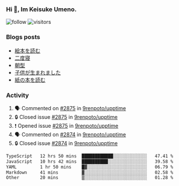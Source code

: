 ### Hi 👋, Im Keisuke Umeno.

<!--
**9renpoto/9renpoto** is a ✨ _special_ ✨ repository because its `README.md` (this file) appears on your GitHub profile.

Here are some ideas to get you started:

- 🔭 I’m currently working on ...
- 🌱 I’m currently learning ...
- 👯 I’m looking to collaborate on ...
- 🤔 I’m looking for help with ...
- 💬 Ask me about ...
- 📫 How to reach me: ...
- 😄 Pronouns: ...
- ⚡ Fun fact: ...
-->

![follow](https://img.shields.io/github/followers/9renpoto?label=Follow&style=social)
![visitors](https://komarev.com/ghpvc/?username=9renpoto&label=Profile%20views&color=0e75b6&style=flat)

### Blogs posts

<!-- BLOG-POST-LIST:START -->
- [絵本を読む](https://9renpoto.win/entry/2024/07/26/picture_book)
- [二度寝](https://9renpoto.win/entry/2024/07/18/going_back_to_sleep)
- [朝型](https://9renpoto.win/entry/2024/05/29/im-an-early)
- [子供が生まれました](https://9renpoto.win/entry/2024/04/18/hello-world)
- [紙の本を読む](https://9renpoto.win/entry/2024/02/25/reading-papar-book)
<!-- BLOG-POST-LIST:END -->

### Activity

<!--START_SECTION:activity-->
1. 🗣 Commented on [#2875](https://github.com/9renpoto/upptime/issues/2875#issuecomment-2259892893) in [9renpoto/upptime](https://github.com/9renpoto/upptime)
2. 🔒 Closed issue [#2875](https://github.com/9renpoto/upptime/issues/2875) in [9renpoto/upptime](https://github.com/9renpoto/upptime)
3. ❗ Opened issue [#2875](https://github.com/9renpoto/upptime/issues/2875) in [9renpoto/upptime](https://github.com/9renpoto/upptime)
4. 🗣 Commented on [#2874](https://github.com/9renpoto/upptime/issues/2874#issuecomment-2259838603) in [9renpoto/upptime](https://github.com/9renpoto/upptime)
5. 🔒 Closed issue [#2874](https://github.com/9renpoto/upptime/issues/2874) in [9renpoto/upptime](https://github.com/9renpoto/upptime)
<!--END_SECTION:activity-->

<!--START_SECTION:waka-->

```txt
TypeScript   12 hrs 50 mins  ████████████░░░░░░░░░░░░░   47.41 %
JavaScript   10 hrs 42 mins  ██████████░░░░░░░░░░░░░░░   39.58 %
YAML         1 hr 50 mins    █▓░░░░░░░░░░░░░░░░░░░░░░░   06.79 %
Markdown     41 mins         ▓░░░░░░░░░░░░░░░░░░░░░░░░   02.58 %
Other        20 mins         ▒░░░░░░░░░░░░░░░░░░░░░░░░   01.28 %
```

<!--END_SECTION:waka-->
